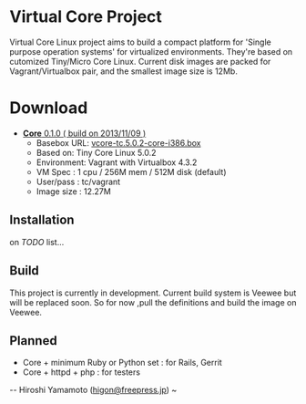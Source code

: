 Virtual Core Project
====================

Virtual Core Linux project aims to build a compact 
platform for 'Single purpose operation systems' for
virtualized environments. They're based on cutomized
Tiny/Micro Core Linux. Current disk images are packed
for Vagrant/Virtualbox pair, and the smallest image
size is 12Mb. 


Download
========

* [**Core** 0.1.0 ( build on 2013/11/09 )](https://github.com/hyamamoto/virtual-core/releases/tag/0.1.0)  
    - Basebox URL: [vcore-tc.5.0.2-core-i386.box](https://github.com/hyamamoto/virtual-core/releases/download/0.1.0/vcore-tc.5.0.2-core-i386.box)
    - Based on: Tiny Core Linux 5.0.2 
    - Environment: Vagrant with Virtualbox 4.3.2 
    - VM Spec    : 1 cpu / 256M mem / 512M disk (default) 
    - User/pass  : tc/vagrant 
    - Image size : 12.27M 


Installation
------------

on _TODO_ list...




Build
-----

This project is currently in development.  Current build system is
Veewee but will be replaced soon. So for now ,pull the definitions
and build the image on Veewee.


Planned
-------

* Core + minimum Ruby or Python set : for Rails, Gerrit
* Core + httpd + php : for testers

--
Hiroshi Yamamoto (higon@freepress.jp)
~
